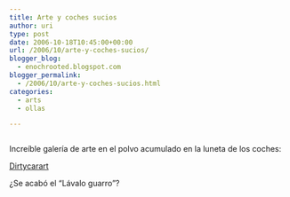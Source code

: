 ```yaml
---
title: Arte y coches sucios
author: uri
type: post
date: 2006-10-18T10:45:00+00:00
url: /2006/10/arte-y-coches-sucios/
blogger_blog:
  - enochrooted.blogspot.com
blogger_permalink:
  - /2006/10/arte-y-coches-sucios.html
categories:
  - arts
  - ollas

---
```

[<img style="display:block;text-align:center;cursor:hand;margin:0 auto 10px;" src="http://photos1.blogger.com/blogger2/4197/4184/320/001_MLSN_peak.jpg" border="0" alt="" />][1]

Increíble galería de arte en el polvo acumulado en la luneta de los coches:

[Dirtycarart][2]

¿Se acabó el &#8220;Lávalo guarro&#8221;?

 [1]: http://photos1.blogger.com/blogger2/4197/4184/1600/001_MLSN_peak.jpg
 [2]: http://www.dirtycarart.com/gallery/index.htm